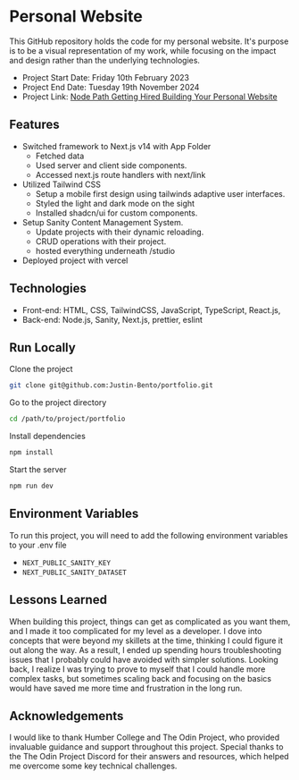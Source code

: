 # Personal Website 

This GitHub repository holds the code for my personal website. It's purpose is to be a visual representation of my work, while focusing on the impact and design rather than the underlying technologies. 

- Project Start Date: Friday 10th February 2023
- Project End Date:  Tuesday 19th November 2024
- Project Link: [Node Path Getting Hired Building Your Personal Website](https://www.theodinproject.com/lessons/node-path-getting-hired-building-your-personal-website)

## Features

-  Switched framework to Next.js v14 with App Folder
   -  Fetched data
   -  Used server and client side components. 
   -  Accessed next.js route handlers with next/link
-  Utilized Tailwind CSS
   -  Setup a mobile first design using tailwinds adaptive user interfaces.
   -  Styled the light and dark mode on the sight
   -  Installed shadcn/ui for custom components.
-  Setup Sanity Content Management System.
   - Update projects with their dynamic reloading.
   - CRUD operations with their project.  
   - hosted everything underneath /studio 
 - Deployed project with vercel

## Technologies

- Front-end: HTML, CSS, TailwindCSS, JavaScript, TypeScript, React.js, 
- Back-end: Node.js, Sanity, Next.js, prettier, eslint

## Run Locally  
  
Clone the project  
  
```bash  
git clone git@github.com:Justin-Bento/portfolio.git
```  
  
Go to the project directory  
  
```bash  
cd /path/to/project/portfolio  
```  
  
Install dependencies  
  
```bash  
npm install  
```  
  
Start the server  
  
```bash  
npm run dev
```

## Environment Variables  
  
To run this project, you will need to add the following environment variables to your .env file  

- ``NEXT_PUBLIC_SANITY_KEY`` 
- ``NEXT_PUBLIC_SANITY_DATASET``

## Lessons Learned  
  
When building this project, things can get as complicated as you want them, and I made it too complicated for my level as a developer. I dove into concepts that were beyond my skillets at the time, thinking I could figure it out along the way. As a result, I ended up spending hours troubleshooting issues that I probably could have avoided with simpler solutions. Looking back, I realize I was trying to prove to myself that I could handle more complex tasks, but sometimes scaling back and focusing on the basics would have saved me more time and frustration in the long run.

## Acknowledgements

I would like to thank Humber College and The Odin Project, who provided invaluable guidance and support throughout this project. Special thanks to the The Odin Project Discord for their answers and resources, which helped me overcome some key technical challenges. 